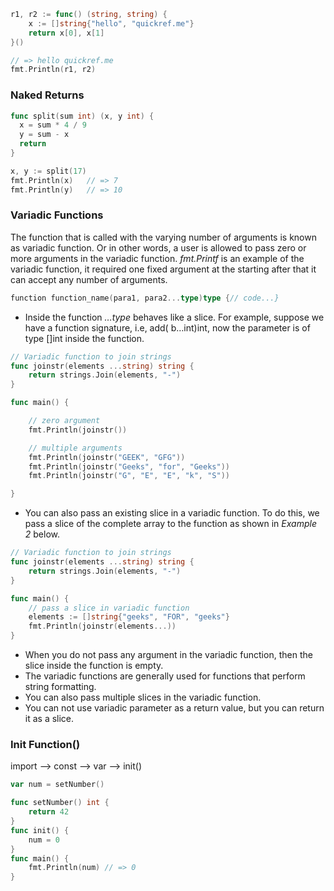 ```go
r1, r2 := func() (string, string) {
    x := []string{"hello", "quickref.me"}
    return x[0], x[1]
}()

// => hello quickref.me
fmt.Println(r1, r2)
```

### Naked Returns
```go
func split(sum int) (x, y int) {
  x = sum * 4 / 9
  y = sum - x
  return
}

x, y := split(17)
fmt.Println(x)   // => 7
fmt.Println(y)   // => 10
```

### Variadic Functions

The function that is called with the varying number of arguments is known as variadic function. Or in other words, a user is allowed to pass zero or more arguments in the variadic function. _fmt.Printf_ is an example of the variadic function, it required one fixed argument at the starting after that it can accept any number of arguments.

```go
function function_name(para1, para2...type)type {// code...}
```

- Inside the function _…type_ behaves like a slice. For example, suppose we have a function signature, i.e, add( b…int)int, now the parameter is of type []int inside the function.
```go
// Variadic function to join strings
func joinstr(elements ...string) string {
	return strings.Join(elements, "-")
}

func main() {

	// zero argument
	fmt.Println(joinstr())

	// multiple arguments
	fmt.Println(joinstr("GEEK", "GFG"))
	fmt.Println(joinstr("Geeks", "for", "Geeks"))
	fmt.Println(joinstr("G", "E", "E", "k", "S"))

}
```

- You can also pass an existing slice in a variadic function. To do this, we pass a slice of the complete array to the function as shown in _Example 2_ below.
```go
// Variadic function to join strings
func joinstr(elements ...string) string {
	return strings.Join(elements, "-")
}

func main() {
	// pass a slice in variadic function
	elements := []string{"geeks", "FOR", "geeks"}
	fmt.Println(joinstr(elements...))
}
```

- When you do not pass any argument in the variadic function, then the slice inside the function is empty.
- The variadic functions are generally used for functions that perform string formatting.
- You can also pass multiple slices in the variadic function.
- You can not use variadic parameter as a return value, but you can return it as a slice.

### Init Function()

import --> const --> var --> init()

```go
var num = setNumber()

func setNumber() int {
    return 42
}
func init() {
    num = 0
}
func main() {
    fmt.Println(num) // => 0
}
```

